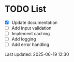 # TODO List

- [x] Update documentation
- [ ] Add input validation
- [ ] Implement caching
- [ ] Add logging
- [ ] Add error handling

Last updated: 2025-06-19 12:30
